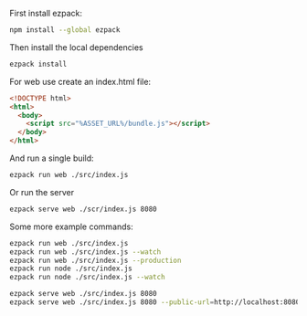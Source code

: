 
First install ezpack:

```sh
npm install --global ezpack
```

Then install the local dependencies

```sh
ezpack install
```

For web use create an index.html file:

```html
<!DOCTYPE html>
<html>
  <body>
    <script src="%ASSET_URL%/bundle.js"></script>
  </body>
</html>
```

And run a single build:

```sh
ezpack run web ./src/index.js
```

Or run the server

```sh
ezpack serve web ./scr/index.js 8080
```

Some more example commands:


```sh
ezpack run web ./src/index.js
ezpack run web ./src/index.js --watch
ezpack run web ./src/index.js --production
ezpack run node ./src/index.js
ezpack run node ./src/index.js --watch

ezpack serve web ./src/index.js 8080
ezpack serve web ./src/index.js 8080 --public-url=http://localhost:8080/foo
```

